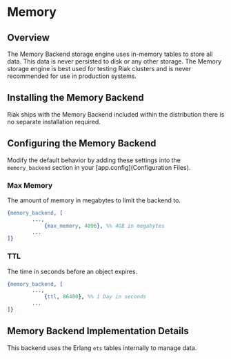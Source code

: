 # Memory

<div id="toc"></div>

## Overview

The Memory Backend storage engine uses in-memory tables to store all data.
This data is never persisted to disk or any other storage.  The Memory storage
engine is best used for testing Riak clusters and is never recommended for use
in production systems.

## Installing the Memory Backend

Riak ships with the Memory Backend included within the distribution there is no
separate installation required.

## Configuring the Memory Backend

Modify the default behavior by adding these settings into the `memory_backend`
section in your [app.config](Configuration Files).

### Max Memory

  The amount of memory in megabytes to limit the backend to.

```erlang
{memory_backend, [
	    ...,
            {max_memory, 4096}, %% 4GB in megabytes
	    ...
]}
```

### TTL

  The time in seconds before an object expires.

```erlang
{memory_backend, [
	    ...,
            {ttl, 86400}, %% 1 Day in seconds
	    ...
]}
```

## Memory Backend Implementation Details

This backend uses the Erlang `ets` tables internally to manage data.
